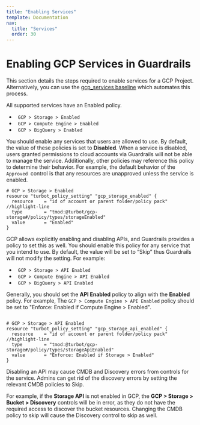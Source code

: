 ```yaml
---
title: "Enabling Services"
template: Documentation
nav:
  title: "Services"
  order: 30
---
```


# Enabling GCP Services in Guardrails

<div className="alert alert-warning">
This section details the steps required to enable services for a GCP Project. Alternatively, you can use the <a href="https://github.com/turbot/guardrails-samples/tree/main/baselines/gcp/gcp_service_enabled">gcp_services baseline</a> which automates this process.
</div>

All supported services have an Enabled policy.

<div className="example">
  <ul>
    <li><code> GCP > Storage > Enabled </code></li>
    <li><code> GCP > Compute Engine > Enabled </code></li>
    <li><code> GCP > BigQuery > Enabled </code></li>
  </ul>
</div>

You should enable any services that users are allowed to use. By default, the
value of these policies is set to **Disabled**. When a service is disabled,
users granted permissions to cloud accounts via Guardrails will not be able to
manage the service. Additionally, other policies may reference this policy to
determine their behavior. For example, the default behavior of the
`Approved `control is that any resources are unapproved unless the service is
enabled.

```hcl
# GCP > Storage > Enabled
resource "turbot_policy_setting" "gcp_storage_enabled" {
  resource    = "id of account or parent folder/policy pack"   //highlight-line
  type        = "tmod:@turbot/gcp-storage#/policy/types/storageEnabled"
  value       = "Enabled"
}

```

GCP allows explicitly enabling and disabling APIs, and Guardrails provides a policy
to set this as well. You should enable this policy for any service that you
intend to use. By default, the value will be set to “Skip” thus Guardrails will not
modify the setting. For example:

<div className="example">
  <ul>
    <li><code> GCP > Storage > API Enabled </code></li>
    <li><code> GCP > Compute Engine > API Enabled </code></li>
    <li><code> GCP > BigQuery > API Enabled </code></li>
  </ul>
</div>

Generally, you should set the **API Enabled** policy to align with the
**Enabled** policy. For example, The `GCP > Compute Engine > API Enabled` policy
should be set to "Enforce: Enabled if Compute Engine > Enabled".

```hcl

# GCP > Storage > API Enabled
resource "turbot_policy_setting" "gcp_storage_api_enabled" {
  resource    = "id of account or parent folder/policy pack"   //highlight-line
  type        = "tmod:@turbot/gcp-storage#/policy/types/storageApiEnabled"
  value       = "Enforce: Enabled if Storage > Enabled"
}

```

Disabling an API may cause CMDB and Discovery errors from controls for the
service. Admins can get rid of the discovery errors by setting the relevant CMDB
policies to Skip.

For example, if the **Storage API** is not enabled in GCP, the **GCP > Storage >
Bucket > Discovery** controls will be in error, as they do not have the required
access to discover the bucket resources. Changing the CMDB policy to skip will
cause the Discovery control to skip as well.
